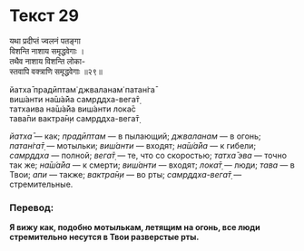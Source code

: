 # Текст 29

यथा प्रदीप्तं ज्वलनं पतङ्गा  
विशन्ति नाशाय समृद्धवेगाः ।  
तथैव नाशाय विशन्ति लोका-  
स्तवापि वक्त्राणि समृद्धवेगाः ॥२९॥

йатха̄ прадӣптам̇ джваланам̇ патан̇га̄  
виш́анти на̄ш́а̄йа самр̣ддха-вега̄т̣  
татхаива на̄ш́а̄йа виш́анти лока̄с  
тава̄пи вактра̄н̣и самр̣ддха-вега̄т̣

_йатха̄_ — как; _прадӣптам_ — в пылающий; _джваланам_ — в огонь; _патан̇га̄т̣_ — мотыльки; _виш́анти_ — входят; _на̄ш́а̄йа_ — к гибели; _самр̣ддха_ — полной; _вега̄т̣_ — те, что со скоростью; _татха̄ эва_ — точно так же; _на̄ш́а̄йа_ — к смерти; _виш́анти_ — входят; _лока̄т̣_ — люди; _тава_ — в Твои; _апи_ — также; _вактра̄н̣и_ — во рты; _самр̣ддха-вега̄т̣_ — стремительные.

### Перевод:

**Я вижу как, подобно мотылькам, летящим на огонь, все люди стремительно несутся в Твои разверстые рты.**